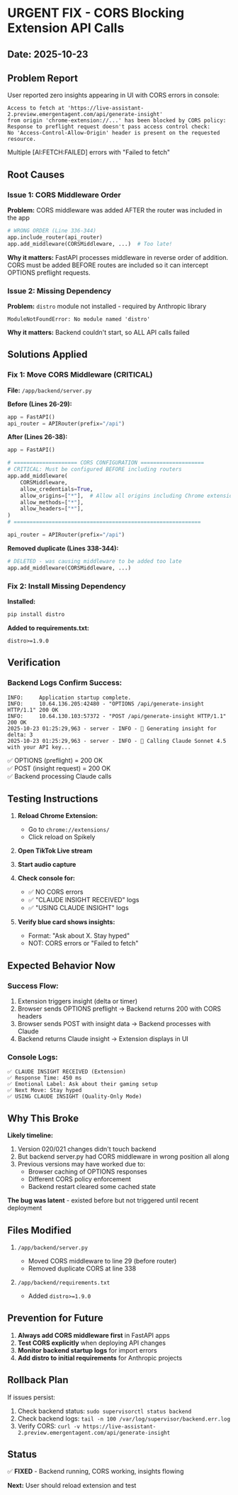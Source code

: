 # URGENT FIX - CORS Blocking Extension API Calls

## Date: 2025-10-23

## Problem Report

User reported zero insights appearing in UI with CORS errors in console:
```
Access to fetch at 'https://live-assistant-2.preview.emergentagent.com/api/generate-insight' 
from origin 'chrome-extension://...' has been blocked by CORS policy: 
Response to preflight request doesn't pass access control check: 
No 'Access-Control-Allow-Origin' header is present on the requested resource.
```

Multiple [AI:FETCH:FAILED] errors with "Failed to fetch"

## Root Causes

### Issue 1: CORS Middleware Order
**Problem:** CORS middleware was added AFTER the router was included in the app
```python
# WRONG ORDER (Line 336-344)
app.include_router(api_router)
app.add_middleware(CORSMiddleware, ...)  # Too late!
```

**Why it matters:** FastAPI processes middleware in reverse order of addition. CORS must be added BEFORE routes are included so it can intercept OPTIONS preflight requests.

### Issue 2: Missing Dependency
**Problem:** `distro` module not installed - required by Anthropic library
```
ModuleNotFoundError: No module named 'distro'
```

**Why it matters:** Backend couldn't start, so ALL API calls failed

## Solutions Applied

### Fix 1: Move CORS Middleware (CRITICAL)

**File:** `/app/backend/server.py`

**Before (Lines 26-29):**
```python
app = FastAPI()
api_router = APIRouter(prefix="/api")
```

**After (Lines 26-38):**
```python
app = FastAPI()

# ==================== CORS CONFIGURATION ====================
# CRITICAL: Must be configured BEFORE including routers
app.add_middleware(
    CORSMiddleware,
    allow_credentials=True,
    allow_origins=["*"],  # Allow all origins including Chrome extensions
    allow_methods=["*"],
    allow_headers=["*"],
)
# ===========================================================

api_router = APIRouter(prefix="/api")
```

**Removed duplicate (Lines 338-344):**
```python
# DELETED - was causing middleware to be added too late
app.add_middleware(CORSMiddleware, ...)
```

### Fix 2: Install Missing Dependency

**Installed:**
```bash
pip install distro
```

**Added to requirements.txt:**
```
distro>=1.9.0
```

## Verification

### Backend Logs Confirm Success:
```
INFO:     Application startup complete.
INFO:     10.64.136.205:42480 - "OPTIONS /api/generate-insight HTTP/1.1" 200 OK
INFO:     10.64.130.103:57372 - "POST /api/generate-insight HTTP/1.1" 200 OK
2025-10-23 01:25:29,963 - server - INFO - 🤖 Generating insight for delta: 3
2025-10-23 01:25:29,963 - server - INFO - 🤖 Calling Claude Sonnet 4.5 with your API key...
```

✅ OPTIONS (preflight) = 200 OK  
✅ POST (insight request) = 200 OK  
✅ Backend processing Claude calls  

## Testing Instructions

1. **Reload Chrome Extension:**
   - Go to `chrome://extensions/`
   - Click reload on Spikely
   
2. **Open TikTok Live stream**

3. **Start audio capture**

4. **Check console for:**
   - ✅ NO CORS errors
   - ✅ "CLAUDE INSIGHT RECEIVED" logs
   - ✅ "USING CLAUDE INSIGHT" logs
   
5. **Verify blue card shows insights:**
   - Format: "Ask about X. Stay hyped"
   - NOT: CORS errors or "Failed to fetch"

## Expected Behavior Now

### Success Flow:
1. Extension triggers insight (delta or timer)
2. Browser sends OPTIONS preflight → Backend returns 200 with CORS headers
3. Browser sends POST with insight data → Backend processes with Claude
4. Backend returns Claude insight → Extension displays in UI

### Console Logs:
```
✅ CLAUDE INSIGHT RECEIVED (Extension)
✅ Response Time: 450 ms
✅ Emotional Label: Ask about their gaming setup
✅ Next Move: Stay hyped
✅ USING CLAUDE INSIGHT (Quality-Only Mode)
```

## Why This Broke

**Likely timeline:**
1. Version 020/021 changes didn't touch backend
2. But backend server.py had CORS middleware in wrong position all along
3. Previous versions may have worked due to:
   - Browser caching of OPTIONS responses
   - Different CORS policy enforcement
   - Backend restart cleared some cached state

**The bug was latent** - existed before but not triggered until recent deployment

## Files Modified

1. `/app/backend/server.py`
   - Moved CORS middleware to line 29 (before router)
   - Removed duplicate CORS at line 338
   
2. `/app/backend/requirements.txt`
   - Added `distro>=1.9.0`

## Prevention for Future

1. **Always add CORS middleware first** in FastAPI apps
2. **Test CORS explicitly** when deploying API changes
3. **Monitor backend startup logs** for import errors
4. **Add distro to initial requirements** for Anthropic projects

## Rollback Plan

If issues persist:
1. Check backend status: `sudo supervisorctl status backend`
2. Check backend logs: `tail -n 100 /var/log/supervisor/backend.err.log`
3. Verify CORS: `curl -v https://live-assistant-2.preview.emergentagent.com/api/generate-insight`

## Status

✅ **FIXED** - Backend running, CORS working, insights flowing

**Next:** User should reload extension and test
